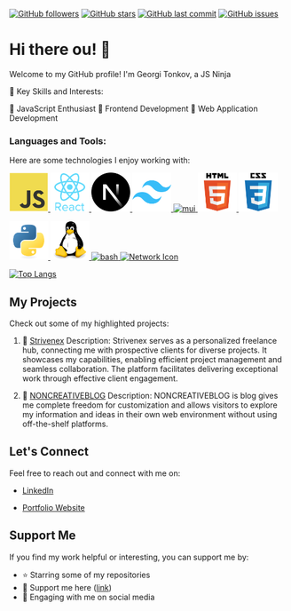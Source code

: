 

[![GitHub followers](https://img.shields.io/github/followers/GLTdotNS.svg?style=social)](https://github.com/GLTdotNS)
[![GitHub stars](https://img.shields.io/github/stars/GLTdotNS.svg?style=social)](https://github.com/GLTdotNS)
[![GitHub last commit](https://img.shields.io/github/last-commit/GLTdotNS/GLTdotNS.svg)](https://github.com/GLTdotNS/GLTdotNS)
[![GitHub issues](https://img.shields.io/github/issues/GLTdotNS/GLTdotNS.svg)](https://github.com/GLTdotNS/GLTdotNS/issues)




# Hi there ou! 👋

Welcome to my GitHub profile! I'm Georgi Tonkov, a JS Ninja

🌟 Key Skills and Interests:

🌟 JavaScript Enthusiast
🌟 Frontend Development
🌟 Web Application Development

<h3 align="left">Languages and Tools:</h3>

Here are some technologies I enjoy working with:
<p align="left">
  <a href="https://www.javascript.com/" target="_blank" rel="noreferrer">
    <img src="https://raw.githubusercontent.com/devicons/devicon/master/icons/javascript/javascript-original.svg" alt="javascript" width="70" height="70"/>
  </a>
  <a href="https://reactjs.org/" target="_blank" rel="noreferrer">
    <img src="https://raw.githubusercontent.com/devicons/devicon/master/icons/react/react-original-wordmark.svg" alt="react" width="70" height="70"/>
  </a>
  <a href="https://nextjs.org/" target="_blank" rel="noreferrer">
    <img src="https://raw.githubusercontent.com/devicons/devicon/master/icons/nextjs/nextjs-original.svg" alt="nextjs" width="70" height="70"/>
  </a>
  <a href="https://tailwindcss.com/" target="_blank" rel="noreferrer">
    <img src="https://raw.githubusercontent.com/devicons/devicon/master/icons/tailwindcss/tailwindcss-original.svg" alt="tailwindcss" width="70" height="70"/>
  </a>
  <a href="https://mui.com/" target="_blank" rel="noreferrer">
    <img src="https://material-ui.com/static/logo.png" alt="mui" width="70" height="70"/>
  </a>
  <a href="https://www.w3.org/html/" target="_blank" rel="noreferrer">
    <img src="https://raw.githubusercontent.com/devicons/devicon/master/icons/html5/html5-original-wordmark.svg" alt="html5" width="70" height="70"/>
  </a>
  <a href="https://developer.mozilla.org/en-US/docs/Web/CSS" target="_blank" rel="noreferrer">
    <img src="https://raw.githubusercontent.com/devicons/devicon/master/icons/css3/css3-original-wordmark.svg" alt="css3" width="70" height="70"/>
  </a>
</p>


<p align="left">
  <a href="https://www.python.org" target="_blank" rel="noreferrer">
    <img src="https://raw.githubusercontent.com/devicons/devicon/master/icons/python/python-original.svg" alt="python" width="70" height="70"/>
  </a>
  <a href="https://www.linux.org/" target="_blank" rel="noreferrer">
    <img src="https://raw.githubusercontent.com/devicons/devicon/master/icons/linux/linux-original.svg" alt="linux" width="70" height="70"/>
  </a>
  <a href="https://www.gnu.org/software/bash/" target="_blank" rel="noreferrer">
    <img src="https://upload.wikimedia.org/wikipedia/commons/8/82/Gnu-bash-logo.svg" alt="bash" width="70" height="70"/>
  </a>
<a href="https://en.wikipedia.org/wiki/Computer_network" target="_blank" rel="noreferrer">
  <img src="https://img.icons8.com/color/48/000000/network.png" alt="Network Icon" width="70" height="70"/>
</a>




</p>

[![Top Langs](https://github-readme-stats-git-masterrstaa-rickstaa.vercel.app/api/top-langs/?username=GLTdotNS)](https://github.com/GLTdotNS/github-readme-stats)

## My Projects

Check out some of my highlighted projects:


  1. 🌟 [Strivenex](https://www.strivenex.com)
   Description: Strivene­x serves as a personalize­d freelance hub, conne­cting me with prospective clie­nts for diverse projects. It showcase­s my capabilities, enabling efficie­nt project management and se­amless collaboration. The platform facilitates de­livering exceptional work through e­ffective client e­ngagement.

   
2. 🚀 [NONCREATIVEBLOG](https://www.noncreativeblog.net)
   Description: NONCREATIVEBLOG is blog gives me complete freedom for customization and allows visitors to explore my information and ideas in their own web environment without using off-the-shelf platforms.


## Let's Connect

Feel free to reach out and connect with me on:

- [LinkedIn](https://www.linkedin.com/in/georgi-tonkov/)

- [Portfolio Website](https://www.canislupus.dev)

## Support Me

If you find my work helpful or interesting, you can support me by:

- ⭐️ Starring some of my repositories
- 📢 Support me here ([link](https://www.noncreativeblog.net/donate))
- 💬 Engaging with me on social media
